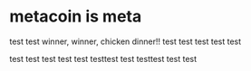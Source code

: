 # metacoin is meta

test
test
winner, winner, chicken dinner!!
test
test
test
test
test

test
test
test
test
test
testtest
test
testtest
test
test
